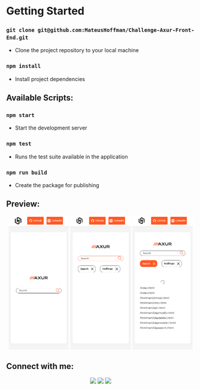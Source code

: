 # Getting Started

### `git clone git@github.com:MateusHoffman/Challenge-Axur-Front-End.git`
 - Clone the project repository to your local machine
 
### `npm install`
 - Install project dependencies

## Available Scripts:

### `npm start`
 - Start the development server

### `npm test`
 - Runs the test suite available in the application

### `npm run build`
 - Create the package for publishing
 
## Preview:
<div align="center" margin="50px">
  <img src="img\first-screen.png" width="32%" />
  <img src="img\second-screen.png" width="32%" />
  <img src="img\third-screen.png" width="32%" />
</div>

## Connect with me:

<div align="center" margin="50px">
	  <a href = "mailto:mateushoffmandev@gmail.com"><img src="https://img.shields.io/badge/-Gmail-%23333?style=for-the-badge&logo=gmail&logoColor=white" target="_blank"></a>
	<a href="https://www.linkedin.com/in/mateushoffman/" target="_blank"><img src="https://img.shields.io/badge/-LinkedIn-%230077B5?style=for-the-badge&logo=linkedin&logoColor=white" target="_blank"></a>
	<a href="https://github.com/MateusHoffman" target="_blank"><img src="https://img.shields.io/badge/-GitHub-%23333?style=for-the-badge&logo=github&logoColor=white" target="_blank"></a>
</div>
